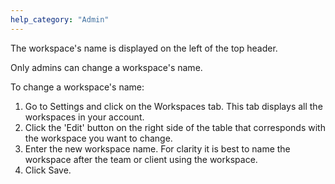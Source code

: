 ```yaml
---
help_category: "Admin"
---
```


The workspace\'s name is displayed on the left of the top header.

Only admins can change a workspace\'s name.

To change a workspace\'s name:



1.  Go to Settings and click on
    the Workspaces tab. This tab displays all the workspaces in your
    account.
2.  Click the \'Edit\' button on
    the right side of the table that corresponds with the workspace you
    want to change.
3.  Enter the new workspace
    name. For clarity it is best to name the workspace after the
    team or client using the workspace.
4.  Click Save.



